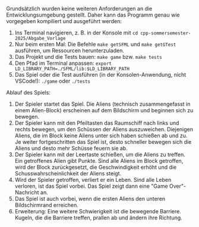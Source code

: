 Grundsätzlich wurden keine weiteren Anforderungen an die Entwicklungsumgebung gestellt. Daher kann das Programm genau wie vorgegeben kompiliert und ausgeführt werden:

1. Ins Terminal navigieren, z. B. in der Konsole mit `cd cpp-sommersemester-2025/Abgabe_Vorlage`
2. Nur beim ersten Mal: Die Befehle `make getSFML` und `make getGTest` ausführen, um Ressourcen herunterzuladen.
3. Das Projekt und die Tests bauen: `make game` bzw. `make tests`
4. Den Pfad im Terminal anpassen: `export LD_LIBRARY_PATH=./SFML/lib:$LD_LIBRARY_PATH`
5. Das Spiel oder die Test ausführen (in der Konsolen-Anwendung, nicht VSCode!): `./game` oder `./tests`

Ablauf des Spiels:

1. Der Spieler startet das Spiel. Die Aliens (technisch zusammengefasst in einem Alien-Block) erscheinen auf dem Bildschirm und beginnen sich zu bewegen.
2. Der Spieler kann mit den Pfeiltasten das Raumschiff nach links und rechts bewegen, um den Schüssen der Aliens auszuweichen. Diejenigen Aliens, die im Block keine Aliens unter sich haben schießen ab und zu. Je weiter fortgeschritten das Spiel ist, desto schneller bewegen sich die Aliens und desto mehr Schüsse feuern sie ab.
3. Der Spieler kann mit der Leertaste schießen, um die Aliens zu treffen. Ein getroffenes Alien gibt Punkte. Sind alle Aliens im Block getroffen, wird der Block zurückgesetzt, die Geschwindigkeit erhöht und die Schusswahrscheinlichkeit der Aliens steigt.
4. Wird der Spieler getroffen, verliert er ein Leben. Sind alle Leben verloren, ist das Spiel vorbei. Das Spiel zeigt dann eine "Game Over"-Nachricht an.
5. Das Spiel ist auch vorbei, wenn die ersten Aliens den unteren Bildschirmrand erreichen.
6. Erweiterung: Eine weitere Schwierigkeit ist die bewegende Barriere. Kugeln, die die Barriere treffen, prallen ab und ändern ihre Richtung.